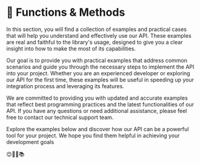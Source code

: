 # 🔢 Functions & Methods

In this section, you will find a collection of examples and practical cases that will help you understand and effectively use our API. These examples are real and faithful to the library's usage, designed to give you a clear insight into how to make the most of its capabilities.

Our goal is to provide you with practical examples that address common scenarios and guide you through the necessary steps to implement the API into your project. Whether you are an experienced developer or exploring our API for the first time, these examples will be useful in speeding up your integration process and leveraging its features.

We are committed to providing you with updated and accurate examples that reflect best programming practices and the latest functionalities of our API. If you have any questions or need additional assistance, please feel free to contact our technical support team.

Explore the examples below and discover how our API can be a powerful tool for your project. We hope you find them helpful in achieving your development goals

😊👨‍💻📚
